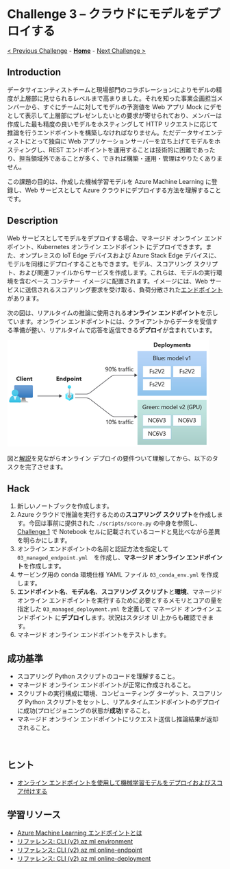 # Challenge 3 – クラウドにモデルをデプロイする

[< Previous Challenge](./Challenge-02.md) - **[Home](./README.md)** - [Next Challenge >](./Challenge-04.md)

## Introduction
データサイエンティストチームと現場部門のコラボレーションによりモデルの精度が上層部に見せられるレベルまで高まりました。それを知った事業企画担当メンバーから、すぐにチームに対してモデルの予測値を Web アプリ Mock にデモとして表示して上層部にプレゼンしたいとの要求が寄せられており、メンバーは作成した最も精度の良いモデルをホスティングして HTTP リクエストに応じて推論を行うエンドポイントを構築しなければなりません。ただデータサイエンティストにとって独自に Web アプリケーションサーバーを立ち上げてモデルをホスティングし、REST エンドポイントを運用することは技術的に困難であったり、担当領域外であることが多く、できれば構築・運用・管理はやりたくありません。

この課題の目的は、作成した機械学習モデルを Azure Machine Learning に登録し、Web サービスとして Azure クラウドにデプロイする方法を理解することです。

## Description

Web サービスとしてモデルをデプロイする場合、マネージド オンライン エンドポイント、Kubernetes オンライン エンドポイント にデプロイできます。また、オンプレミスの IoT Edge デバイスおよび Azure Stack Edge デバイスに、モデルを同様にデプロイすることもできます。モデル、スコアリング スクリプト、および関連ファイルからサービスを作成します。これらは、モデルの実行環境を含むベース コンテナー イメージに配置されます。イメージには、Web サービスに送信されるスコアリング要求を受け取る、負荷分散された[エンドポイント](https://learn.microsoft.com/azure/machine-learning/concept-endpoints)があります。

次の図は、リアルタイムの推論に使用される**オンライン エンドポイント**を示しています。オンライン エンドポイントには、クライアントからデータを受信する準備が整い、リアルタイムで応答を返信できる**デプロイ**が含まれています。

![モデルの推論ワークフロー](./images/003.png)

図と[解説](https://learn.microsoft.com/azure/machine-learning/concept-endpoints#online-deployments-requirements)を見ながらオンライン デプロイの要件ついて理解してから、以下のタスクを完了させます。

## Hack
1. 新しいノートブックを作成します。
1. Azure クラウドで推論を実行するための**スコアリング スクリプト**を作成します。今回は事前に提供された `./scripts/score.py` の中身を参照し、[Challenge 1](./Challenge-01.md) で Notebook セルに記載されているコードと見比べながら差異を明らかにします。
1. オンライン エンドポイントの名前と認証方法を指定して `03_managed_endpoint.yml`　を作成し、**マネージド オンライン エンドポイント**を作成します。
1. サービング用の conda 環境仕様 YAML ファイル `03_conda_env.yml` を作成します。
1. **エンドポイント名**、**モデル名**、**スコアリング スクリプト**と**環境**、マネージド オンライン エンドポイントを実行するために必要とするメモリとコアの量を指定した `03_managed_deployment.yml` を定義して マネージド オンライン エンドポイント に**デプロイ**します。状況はスタジオ UI 上からも確認できます。
1. マネージド オンライン エンドポイントをテストします。


## 成功基準
- スコアリング Python スクリプトのコードを理解すること。
- マネージド オンライン エンドポイントが正常に作成されること。
- スクリプトの実行構成に環境、コンピューティング ターゲット、スコアリング Python スクリプトをセットし、リアルタイムエンドポイントのデプロイに成功(プロビジョニングの状態が**成功**)すること。
- マネージド オンライン エンドポイントにリクエスト送信し推論結果が返却されること。

<br>

## ヒント
 - [オンライン エンドポイントを使用して機械学習モデルをデプロイおよびスコア付けする](https://learn.microsoft.com/azure/machine-learning/how-to-deploy-managed-online-endpoints?tabs=azure-cli)

## 学習リソース
 - [Azure Machine Learning エンドポイントとは](https://learn.microsoft.com/azure/machine-learning/concept-endpoints)
 - [リファレンス: CLI (v2) az ml environment](https://learn.microsoft.com/cli/azure/ml/environment?view=azure-cli-latest)
 - [リファレンス: CLI (v2) az ml online-endpoint](https://learn.microsoft.com/cli/azure/ml/online-endpoint?view=azure-cli-latest)
 - [リファレンス: CLI (v2) az ml online-deployment](https://learn.microsoft.com/cli/azure/ml/online-deployment?view=azure-cli-latest)
 